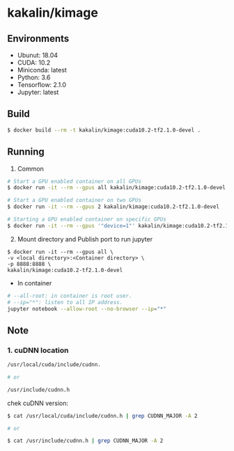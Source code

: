 # kakalin/kimage

## Environments

- Ubunut: 18.04
- CUDA: 10.2
- Miniconda: latest
- Python: 3.6
- Tensorflow: 2.1.0
- Jupyter: latest

## Build

```bash
$ docker build --rm -t kakalin/kimage:cuda10.2-tf2.1.0-devel .
```

## Running

1. Common

```bash
# Start a GPU enabled container on all GPUs
$ docker run -it --rm --gpus all kakalin/kimage:cuda10.2-tf2.1.0-devel

# Start a GPU enabled container on two GPUs
$ docker run -it --rm --gpus 2 kakalin/kimage:cuda10.2-tf2.1.0-devel

# Starting a GPU enabled container on specific GPUs
$ docker run -it --rm --gpus '"device=1"' kakalin/kimage:cuda10.2-tf2.1.0-devel
```

2. Mount directory and Publish port to run jupyter

```
$ docker run -it --rm --gpus all \
-v <local directory>:<Container directory> \
-p 8888:8888 \
kakalin/kimage:cuda10.2-tf2.1.0-devel
```

* In container

```bash
# --all-root: in container is root user.
# --ip="*": listen to all IP address.
jupyter notebook --allow-root --no-browser --ip="*"
```

## Note

### 1. cuDNN location

```bash
/usr/local/cuda/include/cudnn.

# or

/usr/include/cudnn.h
```

chek cuDNN version:

```bash
$ cat /usr/local/cuda/include/cudnn.h | grep CUDNN_MAJOR -A 2

# or

$ cat /usr/include/cudnn.h | grep CUDNN_MAJOR -A 2
```
